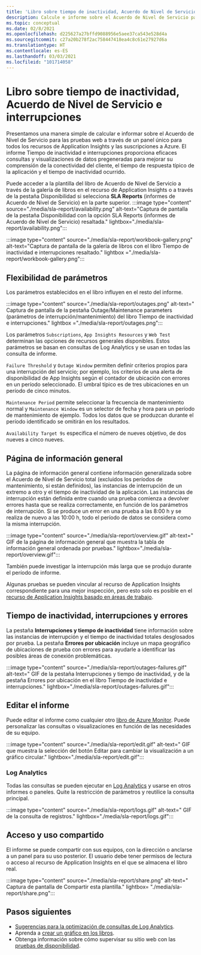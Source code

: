 ```yaml
---
title: 'Libro sobre tiempo de inactividad, Acuerdo de Nivel de Servicio e interrupciones: Application Insights'
description: Calcule e informe sobre el Acuerdo de Nivel de Servicio para la prueba web a través de un panel único para todos los recursos de Application Insights y las suscripciones a Azure.
ms.topic: conceptual
ms.date: 02/8/2021
ms.openlocfilehash: d225627a27bffd9088956e5aee37ca543e528d4a
ms.sourcegitcommit: c27a20b278f2ac758447418ea4c8c61e27927d6a
ms.translationtype: HT
ms.contentlocale: es-ES
ms.lasthandoff: 03/03/2021
ms.locfileid: "101714058"
---
```

# <a name="downtime-sla-and-outages-workbook"></a>Libro sobre tiempo de inactividad, Acuerdo de Nivel de Servicio e interrupciones

Presentamos una manera simple de calcular e informar sobre el Acuerdo de Nivel de Servicio para las pruebas web a través de un panel único para todos los recursos de Application Insights y las suscripciones a Azure. El informe Tiempo de inactividad e interrupciones proporciona eficaces consultas y visualizaciones de datos pregeneradas para mejorar su comprensión de la conectividad del cliente, el tiempo de respuesta típico de la aplicación y el tiempo de inactividad ocurrido.

Puede acceder a la plantilla del libro de Acuerdo de Nivel de Servicio a través de la galería de libros en el recurso de Application Insights o a través de la pestaña Disponibilidad si selecciona **SLA Reports** (informes de Acuerdo de Nivel de Servicio) en la parte superior.
:::image type="content" source="./media/sla-report/availability.png" alt-text="Captura de pantalla de la pestaña Disponibilidad con la opción SLA Reports (informes de Acuerdo de Nivel de Servicio) resaltada." lightbox="./media/sla-report/availability.png":::

:::image type="content" source="./media/sla-report/workbook-gallery.png" alt-text="Captura de pantalla de la galería de libros con el libro Tiempo de inactividad e interrupciones resaltado." lightbox ="./media/sla-report/workbook-gallery.png":::

## <a name="parameter-flexibility"></a>Flexibilidad de parámetros

Los parámetros establecidos en el libro influyen en el resto del informe.

:::image type="content" source="./media/sla-report/outages.png" alt-text=" Captura de pantalla de la pestaña Outage/Maintenance parameters (parámetros de interrupción/mantenimiento) del libro Tiempo de inactividad e interrupciones." lightbox ="./media/sla-report/outages.png":::

Los parámetros `Subscriptions`, `App Insights Resources` y `Web Test` determinan las opciones de recursos generales disponibles. Estos parámetros se basan en consultas de Log Analytics y se usan en todas las consulta de informe.

`Failure Threshold` y `Outage Window` permiten definir criterios propios para una interrupción del servicio; por ejemplo, los criterios de una alerta de disponibilidad de App Insights según el contador de ubicación con errores en un período seleccionado. El umbral típico es de tres ubicaciones en un período de cinco minutos.

`Maintenance Period` permite seleccionar la frecuencia de mantenimiento normal y `Maintenance Window` es un selector de fecha y hora para un período de mantenimiento de ejemplo. Todos los datos que se produzcan durante el período identificado se omitirán en los resultados.

`Availability Target 9s` especifica el número de nueves objetivo, de dos nueves a cinco nueves.

## <a name="overview-page"></a>Página de información general

La página de información general contiene información generalizada sobre el Acuerdo de Nivel de Servicio total (excluidos los períodos de mantenimiento, si están definidos), las instancias de interrupción de un extremo a otro y el tiempo de inactividad de la aplicación. Las instancias de interrupción están definida entre cuando una prueba comienza a devolver errores hasta que se realiza correctamente, en función de los parámetros de interrupción. Si se produce un error en una prueba a las 8:00 h y se realiza de nuevo a las 10:00 h, todo el período de datos se considera como la misma interrupción.

:::image type="content" source="./media/sla-report/overview.gif" alt-text=" GIF de la página de información general que muestra la tabla de información general ordenada por pruebas." lightbox="./media/sla-report/overview.gif":::

También puede investigar la interrupción más larga que se produjo durante el período de informe.

Algunas pruebas se pueden vincular al recurso de Application Insights correspondiente para una mejor inspección, pero esto solo es posible en el [recurso de Application Insights basado en áreas de trabajo](create-workspace-resource.md).

## <a name="downtime-outages-and-failures"></a>Tiempo de inactividad, interrupciones y errores

La pestaña **Interrupciones y tiempo de inactividad** tiene información sobre las instancias de interrupción y el tiempo de inactividad totales desglosados por prueba. La pestaña **Errores por ubicación** incluye un mapa geográfico de ubicaciones de prueba con errores para ayudarle a identificar las posibles áreas de conexión problemáticas.

:::image type="content" source="./media/sla-report/outages-failures.gif" alt-text=" GIF de la pestaña Interrupciones y tiempo de inactividad, y de la pestaña Errores por ubicación en el libro Tiempo de inactividad e interrupciones." lightbox="./media/sla-report/outages-failures.gif":::

## <a name="edit-the-report"></a>Editar el informe

Puede editar el informe como cualquier otro [libro de Azure Monitor](../visualize/workbooks-overview.md). Puede personalizar las consultas o visualizaciones en función de las necesidades de su equipo.

:::image type="content" source="./media/sla-report/edit.gif" alt-text=" GIF que muestra la selección del botón Editar para cambiar la visualización a un gráfico circular." lightbox="./media/sla-report/edit.gif":::

### <a name="log-analytics"></a>Log Analytics

Todas las consultas se pueden ejecutar en [Log Analytics](../logs/log-analytics-overview.md) y usarse en otros informes o paneles. Quite la restricción de parámetros y reutilice la consulta principal.

:::image type="content" source="./media/sla-report/logs.gif" alt-text=" GIF de la consulta de registros." lightbox="./media/sla-report/logs.gif":::

## <a name="access-and-sharing"></a>Acceso y uso compartido

El informe se puede compartir con sus equipos, con la dirección o anclarse a un panel para su uso posterior. El usuario debe tener permisos de lectura o acceso al recurso de Application Insights en el que se almacena el libro real.

:::image type="content" source="./media/sla-report/share.png" alt-text=" Captura de pantalla de Compartir esta plantilla." lightbox= "./media/sla-report/share.png":::

## <a name="next-steps"></a>Pasos siguientes

- [Sugerencias para la optimización de consultas de Log Analytics](../logs/query-optimization.md).
- Aprenda a [crear un gráfico en los libros](../visualize/workbooks-chart-visualizations.md).
- Obtenga información sobre cómo supervisar su sitio web con las [pruebas de disponibilidad](monitor-web-app-availability.md).